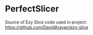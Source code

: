 # PerfectSlicer

Source of Ezy Slice code used in project: https://github.com/DavidArayan/ezy-slice
